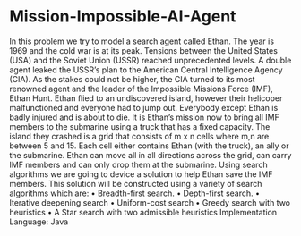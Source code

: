 # Mission-Impossible-AI-Agent

In this problem we try to model a search agent called Ethan. The year is 1969 and the cold
war is at its peak. Tensions between the United States (USA) and the Soviet Union (USSR)
reached unprecedented levels. A double agent leaked the USSR’s plan to the American
Central Intelligence Agency (CIA). As the stakes could not be higher, the CIA turned to
its most renowned agent and the leader of the Impossible Missions Force (IMF), Ethan
Hunt. Ethan flied to an undiscovered island, however their helicoper malfunctioned and
everyone had to jump out. Everybody except Ethan is badly injured and is about to die.
It is Ethan’s mission now to bring all IMF members to the submarine using a truck that
has a fixed capacity. The island they crashed is a grid that consists of m x n cells where
m,n are between 5 and 15. Each cell either contains Ethan (with the truck), an ally or the
submarine. Ethan can move all in all directions across the grid, can carry IMF members
and can only drop them at the submarine. Using search algorithms we are going to device
a solution to help Ethan save the IMF members. This solution will be constructed using a
variety of search algorithms which are:
• Breadth-first search.
• Depth-first search.
• Iterative deepening search
• Uniform-cost search
• Greedy search with two heuristics
• A Star search with two admissible heuristics
Implementation Language: Java
